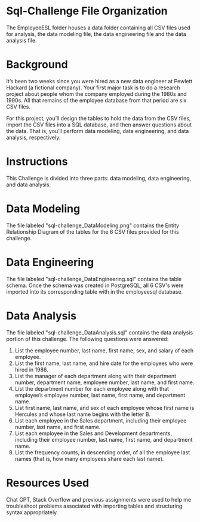 # Sql-Challenge File Organization
The EmployeeESL folder houses a data folder containing all CSV files used for analysis, the data modeling file, the data engineering file and the data analysis file. 
# Background 
It’s been two weeks since you were hired as a new data engineer at Pewlett Hackard (a fictional company). Your first major task is to do a research project about people whom the company employed during the 1980s and 1990s. All that remains of the employee database from that period are six CSV files.

For this project, you’ll design the tables to hold the data from the CSV files, import the CSV files into a SQL database, and then answer questions about the data. That is, you’ll perform data modeling, data engineering, and data analysis, respectively.

# Instructions
This Challenge is divided into three parts: data modeling, data engineering, and data analysis.

# Data Modeling
The file labeled "sql-challenge_DataModeling.png" contains the Entity Relationship Diagram of the tables for the 6 CSV files provided for this challenge.

# Data Engineering
The file labeled "sql-challenge_DataEngineering.sql" contains the table schema. Once the schema was created in PostgreSQL, all 6 CSV's were imported into its corresponding table with in the employeesql database. 

# Data Analysis
The file labeled "sql-challenge_DataAnalysis.sql" contains the data analysis portion of this challenge. The following questions were answered:
1. List the employee number, last name, first name, sex, and salary of each employee.
2. List the first name, last name, and hire date for the employees who were hired in 1986.
3. List the manager of each department along with their department number, department name, employee number, last name, and first name.
4. List the department number for each employee along with that employee’s employee number, last name, first name, and department name.
5. List first name, last name, and sex of each employee whose first name is Hercules and whose last name begins with the letter B.
6. List each employee in the Sales department, including their employee number, last name, and first name.
7. List each employee in the Sales and Development departments, including their employee number, last name, first name, and department name.
8. List the frequency counts, in descending order, of all the employee last names (that is, how many employees share each last name).

# Resources Used
Chat GPT, Stack Overflow and previous assignments were used to help me troubleshoot problems associated with importing tables and structuring syntax appropriately. 
